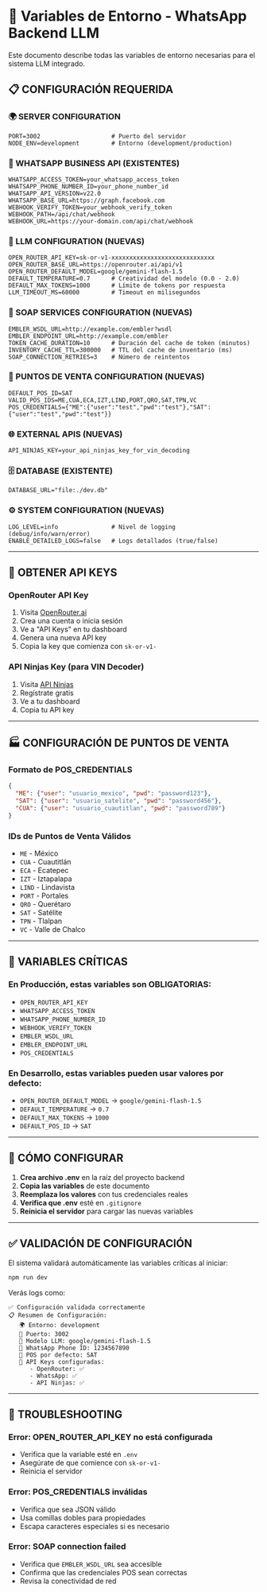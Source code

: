 # 🔧 Variables de Entorno - WhatsApp Backend LLM

Este documento describe todas las variables de entorno necesarias para el sistema LLM integrado.

## 📋 **CONFIGURACIÓN REQUERIDA**

### **🌍 SERVER CONFIGURATION**
```env
PORT=3002                    # Puerto del servidor
NODE_ENV=development         # Entorno (development/production)
```

### **📱 WHATSAPP BUSINESS API (EXISTENTES)**
```env
WHATSAPP_ACCESS_TOKEN=your_whatsapp_access_token
WHATSAPP_PHONE_NUMBER_ID=your_phone_number_id
WHATSAPP_API_VERSION=v22.0
WHATSAPP_BASE_URL=https://graph.facebook.com
WEBHOOK_VERIFY_TOKEN=your_webhook_verify_token
WEBHOOK_PATH=/api/chat/webhook
WEBHOOK_URL=https://your-domain.com/api/chat/webhook
```

### **🤖 LLM CONFIGURATION (NUEVAS)**
```env
OPEN_ROUTER_API_KEY=sk-or-v1-xxxxxxxxxxxxxxxxxxxxxxxxxxxxx
OPEN_ROUTER_BASE_URL=https://openrouter.ai/api/v1
OPEN_ROUTER_DEFAULT_MODEL=google/gemini-flash-1.5
DEFAULT_TEMPERATURE=0.7      # Creatividad del modelo (0.0 - 2.0)
DEFAULT_MAX_TOKENS=1000      # Límite de tokens por respuesta
LLM_TIMEOUT_MS=60000         # Timeout en milisegundos
```

### **🔧 SOAP SERVICES CONFIGURATION (NUEVAS)**
```env
EMBLER_WSDL_URL=http://example.com/embler?wsdl
EMBLER_ENDPOINT_URL=http://example.com/embler
TOKEN_CACHE_DURATION=10      # Duración del cache de token (minutos)
INVENTORY_CACHE_TTL=300000   # TTL del cache de inventario (ms)
SOAP_CONNECTION_RETRIES=3    # Número de reintentos
```

### **🏪 PUNTOS DE VENTA CONFIGURATION (NUEVAS)**
```env
DEFAULT_POS_ID=SAT
VALID_POS_IDS=ME,CUA,ECA,IZT,LIND,PORT,QRO,SAT,TPN,VC
POS_CREDENTIALS={"ME":{"user":"test","pwd":"test"},"SAT":{"user":"test","pwd":"test"}}
```

### **🌐 EXTERNAL APIS (NUEVAS)**
```env
API_NINJAS_KEY=your_api_ninjas_key_for_vin_decoding
```

### **🗄️ DATABASE (EXISTENTE)**
```env
DATABASE_URL="file:./dev.db"
```

### **⚙️ SYSTEM CONFIGURATION (NUEVAS)**
```env
LOG_LEVEL=info               # Nivel de logging (debug/info/warn/error)
ENABLE_DETAILED_LOGS=false   # Logs detallados (true/false)
```

---

## 🔑 **OBTENER API KEYS**

### **OpenRouter API Key**
1. Visita [OpenRouter.ai](https://openrouter.ai)
2. Crea una cuenta o inicia sesión
3. Ve a "API Keys" en tu dashboard
4. Genera una nueva API key
5. Copia la key que comienza con `sk-or-v1-`

### **API Ninjas Key (para VIN Decoder)**
1. Visita [API Ninjas](https://api.api-ninjas.com)
2. Regístrate gratis
3. Ve a tu dashboard
4. Copia tu API key

---

## 🏭 **CONFIGURACIÓN DE PUNTOS DE VENTA**

### **Formato de POS_CREDENTIALS**
```json
{
  "ME": {"user": "usuario_mexico", "pwd": "password123"},
  "SAT": {"user": "usuario_satelite", "pwd": "password456"},
  "CUA": {"user": "usuario_cuautitlan", "pwd": "password789"}
}
```

### **IDs de Puntos de Venta Válidos**
- `ME` - México
- `CUA` - Cuautitlán
- `ECA` - Ecatepec
- `IZT` - Iztapalapa
- `LIND` - Lindavista
- `PORT` - Portales
- `QRO` - Querétaro
- `SAT` - Satélite
- `TPN` - Tlalpan
- `VC` - Valle de Chalco

---

## 🚨 **VARIABLES CRÍTICAS**

### **En Producción, estas variables son OBLIGATORIAS:**
- `OPEN_ROUTER_API_KEY`
- `WHATSAPP_ACCESS_TOKEN`
- `WHATSAPP_PHONE_NUMBER_ID`
- `WEBHOOK_VERIFY_TOKEN`
- `EMBLER_WSDL_URL`
- `EMBLER_ENDPOINT_URL`
- `POS_CREDENTIALS`

### **En Desarrollo, estas variables pueden usar valores por defecto:**
- `OPEN_ROUTER_DEFAULT_MODEL` → `google/gemini-flash-1.5`
- `DEFAULT_TEMPERATURE` → `0.7`
- `DEFAULT_MAX_TOKENS` → `1000`
- `DEFAULT_POS_ID` → `SAT`

---

## 📝 **CÓMO CONFIGURAR**

1. **Crea archivo .env** en la raíz del proyecto backend
2. **Copia las variables** de este documento
3. **Reemplaza los valores** con tus credenciales reales
4. **Verifica que .env** esté en `.gitignore`
5. **Reinicia el servidor** para cargar las nuevas variables

---

## ✅ **VALIDACIÓN DE CONFIGURACIÓN**

El sistema validará automáticamente las variables críticas al iniciar:

```bash
npm run dev
```

Verás logs como:
```
✅ Configuración validada correctamente
📋 Resumen de Configuración:
   🌍 Entorno: development
   🚀 Puerto: 3002
   🤖 Modelo LLM: google/gemini-flash-1.5
   📱 WhatsApp Phone ID: 1234567890
   🏪 POS por defecto: SAT
   🔑 API Keys configuradas:
      - OpenRouter: ✅
      - WhatsApp: ✅
      - API Ninjas: ✅
```

---

## 🔧 **TROUBLESHOOTING**

### **Error: OPEN_ROUTER_API_KEY no está configurada**
- Verifica que la variable esté en `.env`
- Asegúrate de que comience con `sk-or-v1-`
- Reinicia el servidor

### **Error: POS_CREDENTIALS inválidas**
- Verifica que sea JSON válido
- Usa comillas dobles para propiedades
- Escapa caracteres especiales si es necesario

### **Error: SOAP connection failed**
- Verifica que `EMBLER_WSDL_URL` sea accesible
- Confirma que las credenciales POS sean correctas
- Revisa la conectividad de red 